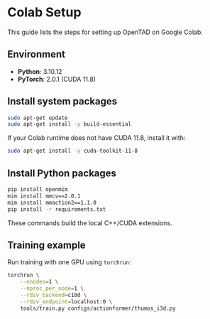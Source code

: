 # Colab Setup

This guide lists the steps for setting up OpenTAD on Google Colab.

## Environment

- **Python**: 3.10.12
- **PyTorch**: 2.0.1 (CUDA 11.8)

## Install system packages

```bash
sudo apt-get update
sudo apt-get install -y build-essential
```

If your Colab runtime does not have CUDA 11.8, install it with:

```bash
sudo apt-get install -y cuda-toolkit-11-8
```

## Install Python packages

```bash
pip install openmim
mim install mmcv==2.0.1
mim install mmaction2==1.1.0
pip install -r requirements.txt
```

These commands build the local C++/CUDA extensions.

## Training example

Run training with one GPU using `torchrun`:

```bash
torchrun \
    --nnodes=1 \
    --nproc_per_node=1 \
    --rdzv_backend=c10d \
    --rdzv_endpoint=localhost:0 \
    tools/train.py configs/actionformer/thumos_i3d.py
```
